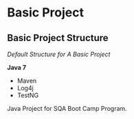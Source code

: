 # Basic Project
## Basic Project Structure

*Default Structure for A Basic Project*

**Java 7**

* Maven
* Log4j
* TestNG

Java Project for SQA Boot Camp Program.